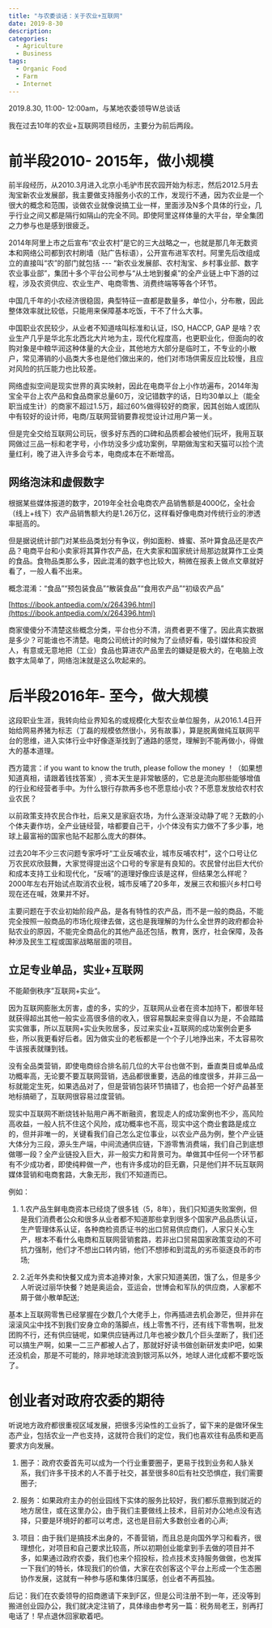 ```yaml
---
title: "与农委谈话：关于农业+互联网"
date: 2019-8-30
description: 
categories:
  - Agriculture
  - Business
tags:
  - Organic Food
  - Farm
  - Internet
---
```



2019.8.30, 11:00- 12:00am，与某地农委领导W总谈话

我在过去10年的农业+互联网项目经历，主要分为前后两段。

# **前半段2010- 2015年，做小规模**

前半段经历，从2010.3月进入北京小毛驴市民农园开始为标志，然后2012.5月去淘宝新农业发展部，我主要做支持服务小农的工作，发现行不通，因为农业是一个很大的概念和范围，谈做农业就像说搞工业一样，里面涉及N多个具体的行业，几乎行业之间又都是隔行如隔山的完全不同。即使阿里这样体量的大平台，举全集团之力参与也是感到很疲乏。

2014年阿里上市之后宣布“农业农村”是它的三大战略之一，也就是那几年无数资本和网络公司都到农村刷墙（贴广告标语），公开宣布进军农村。阿里先后改组成立的直接叫“农”的部门就包括 --- “新农业发展部、农村淘宝、乡村事业部、数字农业事业部”，集团十多个平台公司参与“从土地到餐桌”的全产业链上中下游的过程，涉及农资供应、农业生产、电商零售、消费终端等等各个环节。

中国几千年的小农经济很稳固，典型特征一直都是数量多，单位小，分布散，因此整体效率就比较低，只能用来保障基本吃饭，干不了什么大事。

中国职业农民较少，从业者不知道啥叫标准和认证，ISO, HACCP, GAP 是啥？农业生产几乎是华北东北西北大片地为主，现代化程度高，也更职业化，但面向的收购对象是中粮华润这种体量的大企业，其他地方大部分是临时工，不专业的小散户，常见滞销的小品类大多也是他们做出来的，他们对市场供需反应比较慢，且应对风险的抗压能力也比较差。

网络虚拟空间是现实世界的真实映射，因此在电商平台上小作坊遍布，2014年淘宝全平台上农产品和食品商家总量60万，没记错数字的话，日均30单以上（能全职当成生计）的商家不超过1.5万，超过60%做得较好的商家，因其创始人或团队中有较好的设计师，电商/互联网营销要靠视觉设计过用户第一关。

但是完全交给互联网公司玩，很多好东西的口碑和品质都会被他们玩坏，我用互联网做过三品一标和老字号，小作坊没多少成功案例，早期做淘宝和天猫可以捡个流量红利，晚了进入许多会亏本，电商成本在不断增高。

## **网络泡沫和虚假数字**

根据某些媒体报道的数字，2019年全社会电商农产品销售额是4000亿，全社会（线上+线下）农产品销售额大约是1.26万亿，这样看好像电商对传统行业的渗透率挺高的。

但是据说统计部门对某些品类划分有争议，例如面粉、蜂蜜、茶叶算食品还是农产品？电商平台和小卖家将其算作农产品，在大卖家和国家统计局那边就算作工业类的食品。食物品类那么多，因此混淆的数字也比较大，稍微在报表上做点文章就好看了，一般人看不出来。

概念混淆：“食品”“预包装食品”“散装食品”“食用农产品”“初级农产品”

[https://ibook.antpedia.com/x/264396.html](https://ibook.antpedia.com/x/264396.html)

商家傻傻分不清楚这些概念分类，平台也分不清，消费者更不懂了。因此真实数据是多少？可能谁也不清楚。电商公司统计的时候为了业绩好看，吸引媒体和投资人，有意或无意地把（工业）食品也算进农产品里去的嫌疑是极大的，在电脑上改数字太简单了，网络泡沫就是这么吹起来的。

# **后半段2016年- 至今，做大规模**

这段职业生涯，我转向给业界知名的或规模化大型农业单位服务，从2016.1.4日开始给网易养猪为标志（丁磊的规模依然很小，另有故事），算是脱离做纯互联网平台的思维，进入实体行业中好像逐渐找到了通路的感觉，理解到不能再做小，得做大的基本道理。

西方箴言：if you want to know the truth, please follow the money ！（如果想知道真相，请跟着钱找答案）, 资本天生是非常敏感的，它总是流向那些能够增值的行业和经营者手中。为什么银行存款再多也不愿意给小农？不愿意发放给农村农业农民？

以前政策支持农民合作社，后来又是家庭农场，为什么逐渐没动静了呢？无数的小个体夫妻作坊，全产业链经营，啥都要自己干，小个体没有实力做不了多少事，地球上最富裕的国家也贴不起那么庞大的群体。

过去20年不少三农问题专家呼吁“工业反哺农业，城市反哺农村”，这个口号让亿万农民欢欣鼓舞，大家觉得提出这个口号的专家是有良知的。农民曾付出巨大代价和成本支持工业和现代化，“反哺”的道理好像应该是这样，但结果怎么样呢？2000年左右开始试点取消农业税，城市反哺了20多年，发展三农和振兴乡村口号现在还在喊，效果并不好。

主要问题在于农业初始阶段产品，是各有特性的农产品，而不是一般的商品，不能完全按照一般商品的市场化规律去做，这也是我理解的为什么全世界的政府都会补贴农业的原因，不能完全商品化的其他产品还包括，教育，医疗，社会保障，及各种涉及民生工程或国家战略层面的项目。

## **立足专业单品，实业+互联网**

不能颠倒秩序”互联网+实业“。

因为互联网膨胀太厉害，虚的多，实的少，互联网从业者在资本加持下，都很年轻就获得超出其他一般实业高很多倍的收入，很容易飘起来变得自以为是，不会踏踏实实做事，所以互联网+实业失败居多，反过来实业+互联网的成功案例会更多些，所以我更看好后者。因为做实业的老板都是一个个子儿地挣出来，不太容易吹牛该报表就赚到钱。

没有全品类营销，即使电商综合排名前几位的大平台也做不到，垂直类目或单品成功概率高，无论要不要互联网营销，选品都很重要，选品的维度很多，并非三品一标就能定生死，如果选品对了，但是营销包装环节搞错了，也会把一个好产品甚至地标搞砸了，互联网很容易过度营销。

现实中互联网不断烧钱补贴用户再不断融资，套现走人的成功案例也不少，高风险高收益，一般人抗不住这个风险，成功概率也不高，现实中这个商业套路是成立的，但并非唯一的，关键看我们自己怎么定位事业，以农业产品为例，整个产业链大体分为三段，源头生产端，中间流通供应链，下游零售消费端，我们自己到底想做哪一段？全产业链投入巨大，非一般实力和背景可为。单做其中任何一个环节都有不少成功者，即使纯粹做一产，也有许多成功的巨无霸，只是他们并不玩互联网媒体营销和电商套路，大象无形，我们不知道而已。

例如：

1. 1.农产品生鲜电商资本已经烧了很多钱（5，8年），我们只知道失败案例，但是我们消费者公众和很多从业者都不知道那些拿到很多个国家产品品质认证，生产管理体系认证，各种商检资质证书的出口贸易供应商们，人家只关心生产，根本不看什么电商和互联网营销套路，若非出口贸易国家政策变动的不可抗力强制，他们才不想出口转内销，他们不想掺和到混乱的劣币驱逐良币的市场;

2. 2.近年外卖和快餐又成为资本追捧对象，大家只知道美团，饿了么，但是多少人听说过丽华快餐？她是奥运会，亚运会，世博会和军队的供应商，人家都不屑于做小散单配送;

基本上互联网零售已经掌握在少数几个大佬手上，你再插进去机会渺茫，但并非在滚滚风尘中找不到我们安身立命的落脚点，线上零售不行，还有线下零售啊，批发团购不行，还有供应链呢，如果供应链再过几年也被少数几个巨头垄断了，我们还可以搞生产啊，如果一二三产都被人占了，那就好好读书做创新研发卖IP吧，如果还没机会，那是不可能的，除非地球流浪到银河系以外，地球人进化成都不要吃饭了。

# **创业者对政府农委的期待**

听说地方政府都很重视区域发展，把很多污染性的工业拆了，留下来的是做环保生态产业，包括农业一产也支持，这就符合我们的定位，我们也喜欢往有品质和更高要求方向发展。

1. 圈子：政府农委首先可以成为一个行业重要圈子，更易于找到业务和人脉关系，我们许多干技术的人不善于社交，甚至很多80后有社交恐惧症，我们需要圈子;

2. 服务：如果政府主办的创业园线下实体的服务比较好，我们都乐意搬到就近的地方居住，或在这里办公，由于我们主要做线上技术，目前对办公地点没有选择，只要是环境好的都可以考虑，这也是目前大多数创业者的心声;

3. 项目：由于我们是搞技术出身的，不善营销，而且总是向国外学习和看齐，很理想化，对项目和自己要求比较高，所以初期创业能拿到手去做的项目并不多，如果通过政府农委，我们也来个招投标，捡点技术支持服务做做，也发挥一下我们的特长，体现我们的价值，大家在农创客这个平台上形成一个生态圈协作发展，这就有一种参与感和集体归属感，创业者不再孤独。

后记：我们在农委领导的招商邀请下来到F区，但是公司注册不到一年，还没等到搬进创业园办公，我们就决定注销了，具体缘由参考另一篇：税务局老王，别再打电话了！早点退休回家歇着吧。